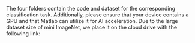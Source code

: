 The four folders contain the code and dataset for the corresponding classification task. Additionally, please ensure that your device contains a GPU and that Matlab can utilize it for AI acceleration.
Due to the large dataset size of mini ImageNet, we place it on the cloud drive with the following link: 
